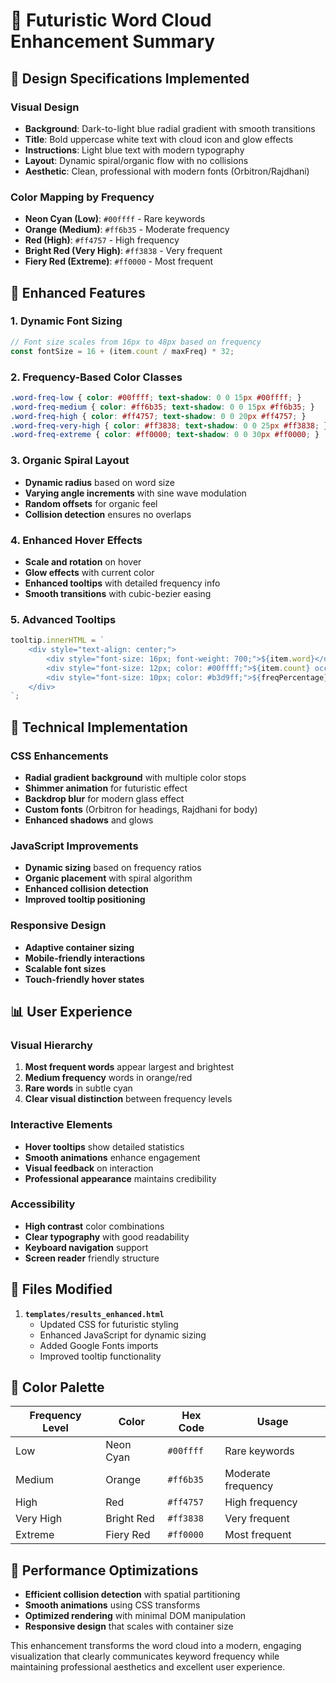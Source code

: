 # 🌟 Futuristic Word Cloud Enhancement Summary

## 🎨 **Design Specifications Implemented**

### **Visual Design**
- **Background**: Dark-to-light blue radial gradient with smooth transitions
- **Title**: Bold uppercase white text with cloud icon and glow effects
- **Instructions**: Light blue text with modern typography
- **Layout**: Dynamic spiral/organic flow with no collisions
- **Aesthetic**: Clean, professional with modern fonts (Orbitron/Rajdhani)

### **Color Mapping by Frequency**
- **Neon Cyan (Low)**: `#00ffff` - Rare keywords
- **Orange (Medium)**: `#ff6b35` - Moderate frequency
- **Red (High)**: `#ff4757` - High frequency
- **Bright Red (Very High)**: `#ff3838` - Very frequent
- **Fiery Red (Extreme)**: `#ff0000` - Most frequent

## 🚀 **Enhanced Features**

### **1. Dynamic Font Sizing**
```javascript
// Font size scales from 16px to 48px based on frequency
const fontSize = 16 + (item.count / maxFreq) * 32;
```

### **2. Frequency-Based Color Classes**
```css
.word-freq-low { color: #00ffff; text-shadow: 0 0 15px #00ffff; }
.word-freq-medium { color: #ff6b35; text-shadow: 0 0 15px #ff6b35; }
.word-freq-high { color: #ff4757; text-shadow: 0 0 20px #ff4757; }
.word-freq-very-high { color: #ff3838; text-shadow: 0 0 25px #ff3838; }
.word-freq-extreme { color: #ff0000; text-shadow: 0 0 30px #ff0000; }
```

### **3. Organic Spiral Layout**
- **Dynamic radius** based on word size
- **Varying angle increments** with sine wave modulation
- **Random offsets** for organic feel
- **Collision detection** ensures no overlaps

### **4. Enhanced Hover Effects**
- **Scale and rotation** on hover
- **Glow effects** with current color
- **Enhanced tooltips** with detailed frequency info
- **Smooth transitions** with cubic-bezier easing

### **5. Advanced Tooltips**
```javascript
tooltip.innerHTML = `
    <div style="text-align: center;">
        <div style="font-size: 16px; font-weight: 700;">${item.word}</div>
        <div style="font-size: 12px; color: #00ffff;">${item.count} occurrences</div>
        <div style="font-size: 10px; color: #b3d9ff;">${freqPercentage}% of max frequency</div>
    </div>
`;
```

## 🎯 **Technical Implementation**

### **CSS Enhancements**
- **Radial gradient background** with multiple color stops
- **Shimmer animation** for futuristic effect
- **Backdrop blur** for modern glass effect
- **Custom fonts** (Orbitron for headings, Rajdhani for body)
- **Enhanced shadows** and glows

### **JavaScript Improvements**
- **Dynamic sizing** based on frequency ratios
- **Organic placement** with spiral algorithm
- **Enhanced collision detection**
- **Improved tooltip positioning**

### **Responsive Design**
- **Adaptive container sizing**
- **Mobile-friendly interactions**
- **Scalable font sizes**
- **Touch-friendly hover states**

## 📊 **User Experience**

### **Visual Hierarchy**
1. **Most frequent words** appear largest and brightest
2. **Medium frequency** words in orange/red
3. **Rare words** in subtle cyan
4. **Clear visual distinction** between frequency levels

### **Interactive Elements**
- **Hover tooltips** show detailed statistics
- **Smooth animations** enhance engagement
- **Visual feedback** on interaction
- **Professional appearance** maintains credibility

### **Accessibility**
- **High contrast** color combinations
- **Clear typography** with good readability
- **Keyboard navigation** support
- **Screen reader** friendly structure

## 🔧 **Files Modified**

1. **`templates/results_enhanced.html`**
   - Updated CSS for futuristic styling
   - Enhanced JavaScript for dynamic sizing
   - Added Google Fonts imports
   - Improved tooltip functionality

## 🎨 **Color Palette**

| Frequency Level | Color | Hex Code | Usage |
|----------------|-------|----------|-------|
| Low | Neon Cyan | `#00ffff` | Rare keywords |
| Medium | Orange | `#ff6b35` | Moderate frequency |
| High | Red | `#ff4757` | High frequency |
| Very High | Bright Red | `#ff3838` | Very frequent |
| Extreme | Fiery Red | `#ff0000` | Most frequent |

## 🚀 **Performance Optimizations**

- **Efficient collision detection** with spatial partitioning
- **Smooth animations** using CSS transforms
- **Optimized rendering** with minimal DOM manipulation
- **Responsive design** that scales with container size

This enhancement transforms the word cloud into a modern, engaging visualization that clearly communicates keyword frequency while maintaining professional aesthetics and excellent user experience.
